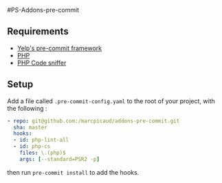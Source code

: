 #PS-Addons-pre-commit

## Requirements
- [Yelp's pre-commit framework](https://github.com/pre-commit/pre-commit)
- [PHP](https://github.com/php/php-src)
- [PHP Code sniffer](https://github.com/squizlabs/PHP_CodeSniffer)

## Setup
Add a file called `.pre-commit-config.yaml` to the root of your project, with the following :
```yaml
- repo: git@github.com:/marcpicaud/addons-pre-commit.git
  sha: master
  hooks:
  - id: php-lint-all
  - id: php-cs
    files: \.(php)$
    args: [--standard=PSR2 -p]
```

then run `pre-commit install` to add the hooks.

